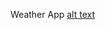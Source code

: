 Weather App
[alt text](https://github.com/eemuston/weather+app/blob/images/defaultpage.jpg?raw=true)